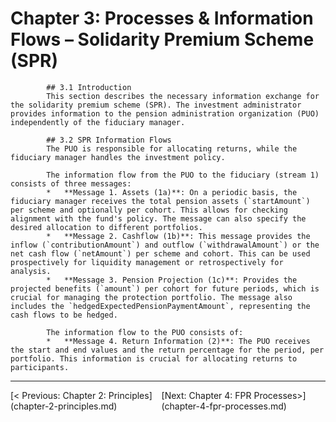 # Chapter 3: Processes & Information Flows – Solidarity Premium Scheme (SPR)

            ## 3.1 Introduction
            This section describes the necessary information exchange for the solidarity premium scheme (SPR). The investment administrator provides information to the pension administration organization (PUO) independently of the fiduciary manager.

            ## 3.2 SPR Information Flows
            The PUO is responsible for allocating returns, while the fiduciary manager handles the investment policy.

            The information flow from the PUO to the fiduciary (stream 1) consists of three messages:
            *   **Message 1. Assets (1a)**: On a periodic basis, the fiduciary manager receives the total pension assets (`startAmount`) per scheme and optionally per cohort. This allows for checking alignment with the fund's policy. The message can also specify the desired allocation to different portfolios.
            *   **Message 2. Cashflow (1b)**: This message provides the inflow (`contributionAmount`) and outflow (`withdrawalAmount`) or the net cash flow (`netAmount`) per scheme and cohort. This can be used prospectively for liquidity management or retrospectively for analysis.
            *   **Message 3. Pension Projection (1c)**: Provides the projected benefits (`amount`) per cohort for future periods, which is crucial for managing the protection portfolio. The message also includes the `hedgedExpectedPensionPaymentAmount`, representing the cash flows to be hedged.

            The information flow to the PUO consists of:
            *   **Message 4. Return Information (2)**: The PUO receives the start and end values and the return percentage for the period, per portfolio. This information is crucial for allocating returns to participants.


---
<div style='display: flex; justify-content: space-between;'><div>[< Previous: Chapter 2: Principles](chapter-2-principles.md)</div><div>[Next: Chapter 4: FPR Processes>](chapter-4-fpr-processes.md)</div></div>